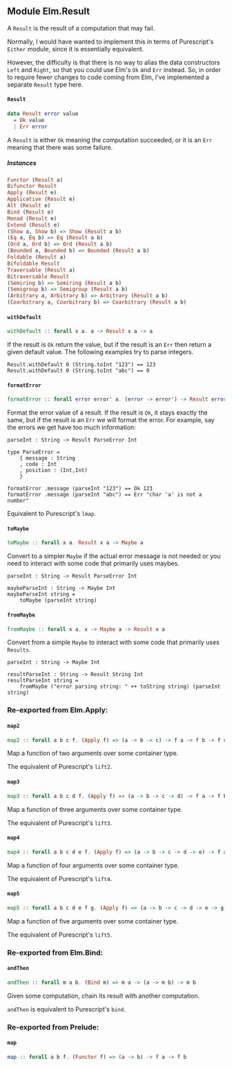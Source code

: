 ## Module Elm.Result

A `Result` is the result of a computation that may fail.

Normally, I would have wanted to implement this in terms of Purescript's
`Either` module, since it is essentially equivalent.

However, the difficulty is that there is no way to alias the data constructors
`Left` and `Right`, so that you could use Elm's `Ok` and `Err` instead.
So, in order to require fewer changes to code coming from Elm, I've
implemented a separate `Result` type here.

#### `Result`

``` purescript
data Result error value
  = Ok value
  | Err error
```

A `Result` is either `Ok` meaning the computation succeeded, or it is an
`Err` meaning that there was some failure.

##### Instances
``` purescript
Functor (Result a)
Bifunctor Result
Apply (Result e)
Applicative (Result e)
Alt (Result e)
Bind (Result e)
Monad (Result e)
Extend (Result e)
(Show a, Show b) => Show (Result a b)
(Eq a, Eq b) => Eq (Result a b)
(Ord a, Ord b) => Ord (Result a b)
(Bounded a, Bounded b) => Bounded (Result a b)
Foldable (Result a)
Bifoldable Result
Traversable (Result a)
Bitraversable Result
(Semiring b) => Semiring (Result a b)
(Semigroup b) => Semigroup (Result a b)
(Arbitrary a, Arbitrary b) => Arbitrary (Result a b)
(Coarbitrary a, Coarbitrary b) => Coarbitrary (Result a b)
```

#### `withDefault`

``` purescript
withDefault :: forall x a. a -> Result x a -> a
```

If the result is `Ok` return the value, but if the result is an `Err` then
return a given default value. The following examples try to parse integers.

    Result.withDefault 0 (String.toInt "123") == 123
    Result.withDefault 0 (String.toInt "abc") == 0

#### `formatError`

``` purescript
formatError :: forall error error' a. (error -> error') -> Result error a -> Result error' a
```

Format the error value of a result. If the result is `Ok`, it stays exactly
the same, but if the result is an `Err` we will format the error. For example,
say the errors we get have too much information:

    parseInt : String -> Result ParseError Int

    type ParseError =
        { message : String
        , code : Int
        , position : (Int,Int)
        }

    formatError .message (parseInt "123") == Ok 123
    formatError .message (parseInt "abc") == Err "char 'a' is not a number"

Equivalent to Purescript's `lmap`.

#### `toMaybe`

``` purescript
toMaybe :: forall x a. Result x a -> Maybe a
```

Convert to a simpler `Maybe` if the actual error message is not needed or
you need to interact with some code that primarily uses maybes.

    parseInt : String -> Result ParseError Int

    maybeParseInt : String -> Maybe Int
    maybeParseInt string =
        toMaybe (parseInt string)

#### `fromMaybe`

``` purescript
fromMaybe :: forall x a. x -> Maybe a -> Result x a
```

Convert from a simple `Maybe` to interact with some code that primarily
uses `Results`.

    parseInt : String -> Maybe Int

    resultParseInt : String -> Result String Int
    resultParseInt string =
        fromMaybe ("error parsing string: " ++ toString string) (parseInt string)


### Re-exported from Elm.Apply:

#### `map2`

``` purescript
map2 :: forall a b c f. (Apply f) => (a -> b -> c) -> f a -> f b -> f c
```

Map a function of two arguments over some container type.

The equivalent of Purescript's `lift2`.

#### `map3`

``` purescript
map3 :: forall a b c d f. (Apply f) => (a -> b -> c -> d) -> f a -> f b -> f c -> f d
```

Map a function of three arguments over some container type.

The equivalent of Purescript's `lift3`.

#### `map4`

``` purescript
map4 :: forall a b c d e f. (Apply f) => (a -> b -> c -> d -> e) -> f a -> f b -> f c -> f d -> f e
```

Map a function of four arguments over some container type.

The equivalent of Purescript's `lift4`.

#### `map5`

``` purescript
map5 :: forall a b c d e f g. (Apply f) => (a -> b -> c -> d -> e -> g) -> f a -> f b -> f c -> f d -> f e -> f g
```

Map a function of five arguments over some container type.

The equivalent of Purescript's `lift5`.

### Re-exported from Elm.Bind:

#### `andThen`

``` purescript
andThen :: forall m a b. (Bind m) => m a -> (a -> m b) -> m b
```

Given some computation, chain its result with another computation.

`andThen` is equivalent to Purescript's `bind`.

### Re-exported from Prelude:

#### `map`

``` purescript
map :: forall a b f. (Functor f) => (a -> b) -> f a -> f b
```

